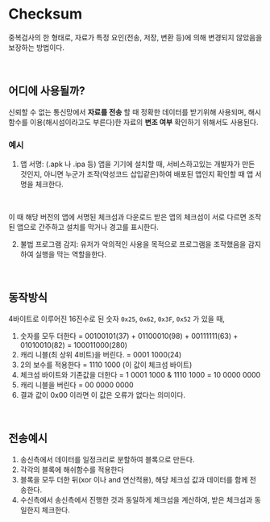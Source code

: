 # Checksum

중복검사의 한 형태로, 자료가 특정 요인(전송, 저장, 변환 등)에 의해 변경되지 않았음을 보장하는 방법이다.

</br>

## 어디에 사용될까?
신뢰할 수 없는 통신망에서 **자료를 전송** 할 때 정확한 데이터를 받기위해 사용되며, 해시 함수를 이용(해시섬이라고도 부른다)한 자료의 **변조 여부** 확인하기 위해서도 사용된다.

### 예시

1. 앱 서명: (.apk 나 .ipa 등) 앱을 기기에 설치할 때, 서비스하고있는 개발자가 만든 것인지, 아니면 누군가 조작(악성코드 삽입같은)하여 배포된 앱인지 확인할 때 앱 서명을 체크한다.

</br>

이 때 해당 버전의 앱에 서명된 체크섬과 다운로드 받은 앱의 체크섬이 서로 다르면 조작된 앱으로 간주하고 설치를 막거나 경고를 표시한다.

2. 불법 프로그램 감지: 유저가 악의적인 사용을 목적으로 프로그램을 조작했음을 감지하여 실행을 막는 역할을한다. 

</br>

## 동작방식

4바이트로 이루어진 16진수로 된 숫자 `0x25`, `0x62`, `0x3F`, `0x52` 가 있을 때,
1. 숫자를 모두 더한다 = 00100101(37) + 01100010(98) + 00111111(63) + 01010010(82) = 100011000(280)
2. 캐리 니블(최 상위 4비트)을 버린다. = 0001 1000(24)
3. 2의 보수를 적용한다 = 1110 1000 (이 값이 체크섬 바이트)
4. 체크섬 바이트와 기존값을 더한다 = 1 0001 1000 & 1110 1000 = 10 0000 0000
5. 캐리 니블을 버린다 = 00 0000 0000
6. 결과 값이 0x00 이라면 이 값은 오류가 없다는 의미이다.

</br>

## 전송예시
1. 송신측에서 데이터를 일정크리로 분할하여 블록으로 만든다.
2. 각각의 블록에 해쉬함수를 적용한다
3. 블록을 모두 더한 뒤(xor 이나 and 연산적용), 해당 체크섬 값과 데이터를 함께 전송한다.
4. 수신측에서 송신측에서 진행한 것과 동일하게 체크섬을 계산하여, 받은 체크섬과 동일한지 체크한다.
